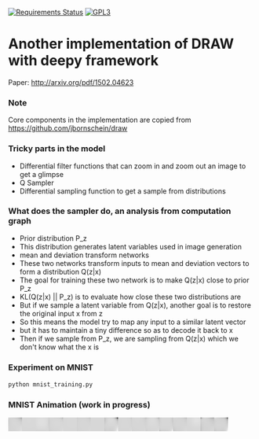 [![Requirements Status](https://requires.io/github/uaca/deepy-draw/requirements.svg?branch=master)](https://requires.io/github/uaca/deepy-draw/requirements/?branch=master)
[![GPL3](https://img.shields.io/badge/license-GPL3-blue.svg)](https://github.com/uaca/deepy-draw/blob/master/LICENSE)

# Another implementation of DRAW with deepy framework

Paper: http://arxiv.org/pdf/1502.04623

### Note

Core components in the implementation are copied from https://github.com/jbornschein/draw

### Tricky parts in the model

- Differential filter functions that can zoom in and zoom out an image to get a glimpse
- Q Sampler
 - Differential sampling function to get a sample from distributions

### What does the sampler do, an analysis from computation graph

- Prior distribution P_z
 - This distribution generates latent variables used in image generation
- mean and deviation transform networks
 - These two networks transform inputs to mean and deviation vectors to form a distribution Q(z|x)
 - The goal for training these two network is to make Q(z|x) close to prior P_z
  - KL(Q(z|x) || P_z) is to evaluate how close these two distributions are
- But if we sample a latent variable from Q(z|x), another goal is to restore the original input x from z
 - So this means the model try to map any input to a similar latent vector
 - but it has to maintain a tiny difference so as to decode it back to x
- Then if we sample from P_z, we are sampling from Q(z|x) which we don't know what the x is


### Experiment on MNIST

```bash
python mnist_training.py
```

### MNIST Animation (work in progress)

![](https://github.com/uaca/deepy-draw/raw/master/plots/mnist-animation.gif)
